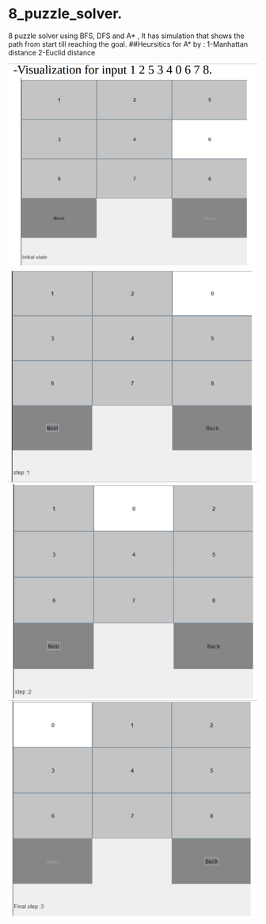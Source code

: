 # 8_puzzle_solver.
8 puzzle solver using BFS, DFS and A* , It has simulation that shows the path from start till reaching the goal.
##Heursitics for A* by :
1-Manhattan distance
2-Euclid distance

![](./screenshots8puzzle/1.png)
![](./screenshots8puzzle/2.png)
![](./screenshots8puzzle/3.png)
![](./screenshots8puzzle/4.png)
